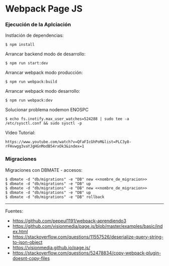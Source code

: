 # Webpack Page JS

### Ejecución de la Aplciación

Instlación de dependencias:

    $ npm install

Arrancar backend modo de desarrollo:

    $ npm run start:dev

Arrancar webpack modo producción:

    $ npm run webpack:build   

Arrancar webpack modo desarrollo:

    $ npm run webpack:dev

Solucionar problema nodemon ENOSPC

    $ echo fs.inotify.max_user_watches=524288 | sudo tee -a /etc/sysctl.conf && sudo sysctl -p

Video Tutorial:

    https://www.youtube.com/watch?v=QFaFIcGhPoM&list=PLC3y8-rFHvwgg3vaYJgHGnModB54rxOk3&index=1

### Migraciones

Migraciones con DBMATE - accesos:

    $ dbmate -d "db/migrations" -e "DB" new <<nombre_de_migracion>>
    $ dbmate -d "db/migrations" -e "DB" up
    $ dbmate -d "db/migrations" -e "DB" new <<nombre_de_migracion>>
    $ dbmate -d "db/migrations" -e "DB" up
    $ dbmate -d "db/migrations" -e "DB" rollback

---

Fuentes:

+ https://github.com/pepeul1191/webpack-aprendiendo3
+ https://github.com/visionmedia/page.js/blob/master/examples/basic/index.html
+ https://stackoverflow.com/questions/11557526/deserialize-query-string-to-json-object
+ https://visionmedia.github.io/page.js/
+ https://stackoverflow.com/questions/52478834/copy-webpack-plugin-doesnt-copy-files